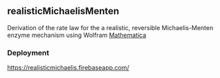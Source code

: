 ## realisticMichaelisMenten
Derivation of the rate law for the a realistic, reversible Michaelis-Menten enzyme mechanism using Wolfram [Mathematica](https://www.wolfram.com/mathematica/)

### Deployment
https://realisticmichaelis.firebaseapp.com/
